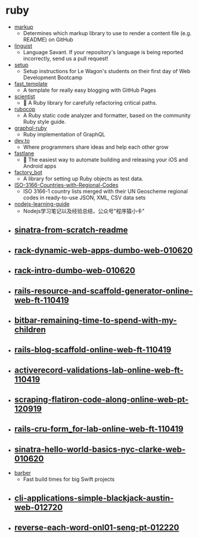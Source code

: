 # ruby
- [markup](https://github.com/github/markup)
  - Determines which markup library to use to render a content file (e.g. README) on GitHub
- [linguist](https://github.com/github/linguist)
  - Language Savant. If your repository's language is being reported incorrectly, send us a pull request!
- [setup](https://github.com/lewagon/setup)
  - Setup instructions for Le Wagon's students on their first day of Web Development Bootcamp
- [fast_template](https://github.com/fastai/fast_template)
  - A template for really easy blogging with GitHub Pages
- [scientist](https://github.com/github/scientist)
  - 🔬 A Ruby library for carefully refactoring critical paths.
- [rubocop](https://github.com/rubocop-hq/rubocop)
  - A Ruby static code analyzer and formatter, based on the community Ruby style guide.
- [graphql-ruby](https://github.com/rmosolgo/graphql-ruby)
  - Ruby implementation of GraphQL
- [dev.to](https://github.com/thepracticaldev/dev.to)
  - Where programmers share ideas and help each other grow
- [fastlane](https://github.com/fastlane/fastlane)
  - 🚀 The easiest way to automate building and releasing your iOS and Android apps
- [factory_bot](https://github.com/thoughtbot/factory_bot)
  - A library for setting up Ruby objects as test data.
- [ISO-3166-Countries-with-Regional-Codes](https://github.com/lukes/ISO-3166-Countries-with-Regional-Codes)
  - ISO 3166-1 country lists merged with their UN Geoscheme regional codes in ready-to-use JSON, XML, CSV data sets
- [nodejs-learning-guide](https://github.com/chyingp/nodejs-learning-guide)
  - Nodejs学习笔记以及经验总结，公众号"程序猿小卡"
- [sinatra-from-scratch-readme](https://github.com/learn-co-curriculum/sinatra-from-scratch-readme)
  - 
- [rack-dynamic-web-apps-dumbo-web-010620](https://github.com/learn-co-students/rack-dynamic-web-apps-dumbo-web-010620)
  - 
- [rack-intro-dumbo-web-010620](https://github.com/learn-co-students/rack-intro-dumbo-web-010620)
  - 
- [rails-resource-and-scaffold-generator-online-web-ft-110419](https://github.com/learn-co-students/rails-resource-and-scaffold-generator-online-web-ft-110419)
  - 
- [bitbar-remaining-time-to-spend-with-my-children](https://github.com/mizoR/bitbar-remaining-time-to-spend-with-my-children)
  - 
- [rails-blog-scaffold-online-web-ft-110419](https://github.com/learn-co-students/rails-blog-scaffold-online-web-ft-110419)
  - 
- [activerecord-validations-lab-online-web-ft-110419](https://github.com/learn-co-students/activerecord-validations-lab-online-web-ft-110419)
  - 
- [scraping-flatiron-code-along-online-web-pt-120919](https://github.com/learn-co-students/scraping-flatiron-code-along-online-web-pt-120919)
  - 
- [rails-cru-form_for-lab-online-web-ft-110419](https://github.com/learn-co-students/rails-cru-form_for-lab-online-web-ft-110419)
  - 
- [sinatra-hello-world-basics-nyc-clarke-web-010620](https://github.com/learn-co-students/sinatra-hello-world-basics-nyc-clarke-web-010620)
  - 
- [barber](https://github.com/michaeleisel/barber)
  - Fast build times for big Swift projects
- [cli-applications-simple-blackjack-austin-web-012720](https://github.com/learn-co-students/cli-applications-simple-blackjack-austin-web-012720)
  - 
- [reverse-each-word-onl01-seng-pt-012220](https://github.com/learn-co-students/reverse-each-word-onl01-seng-pt-012220)
  - 
